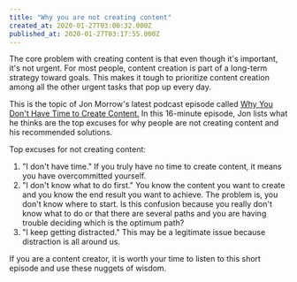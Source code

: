 ```yaml
---
title: "Why you are not creating content"
created_at: 2020-01-27T03:00:32.000Z
published_at: 2020-01-27T03:17:55.000Z
---
```

The core problem with creating content is that even though it's important, it's not urgent. For most people, content creation is part of a long-term strategy toward goals. This makes it tough to prioritize content creation among all the other urgent tasks that pop up every day.

This is the topic of Jon Morrow's latest podcast episode called [Why You Don't Have Time to Create Content.](https://podtail.com/en/podcast/break-through-the-noise-with-jon-morrow/why-you-don-t-have-time-to-create-content/) In this 16-minute episode, Jon lists what he thinks are the top excuses for why people are not creating content and his recommended solutions.

Top excuses for not creating content:

1.  "I don't have time." If you truly have no time to create content, it means you have overcommitted yourself. 
2.  "I don't know what to do first." You know the content you want to create and you know the end result you want to achieve. The problem is, you don't know where to start. Is this confusion because you really don't know what to do or that there are several paths and you are having trouble deciding which is the optimum path?
3.  "I keep getting distracted." This may be a legitimate issue because distraction is all around us. 

If you are a content creator, it is worth your time to listen to this short episode and use these nuggets of wisdom.
